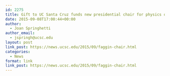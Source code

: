 ```yaml
---
id: 2275
title: Gift to UC Santa Cruz funds new presidential chair for physics of information
date: 2015-09-08T17:00:44+00:00
author:
  - Joan Springhetti
author_email:
  - jspringh@ucsc.edu
layout: post
link_post: https://news.ucsc.edu/2015/09/faggin-chair.html
categories:
  - News
format: link
link_post: https://news.ucsc.edu/2015/09/faggin-chair.html
---
```

